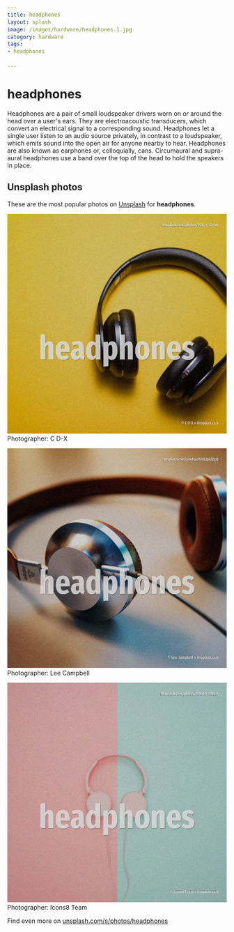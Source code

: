 ```yaml
---
title: headphones
layout: splash
image: /images/hardware/headphones.1.jpg
category: hardware
tags:
- headphones

---
```

# headphones

Headphones are a pair of small loudspeaker drivers worn on or around the head over a user's ears. They are electroacoustic transducers, which convert an electrical signal to a corresponding sound. Headphones let a single user listen to an audio source privately, in contrast to a loudspeaker,  which emits sound into the open air for anyone nearby to hear. Headphones are also known as earphones or, colloquially, cans. Circumaural  and supra-aural  headphones use a band over the top of the head to hold the speakers  in place. 

 
## Unsplash photos
These are the most popular photos on [Unsplash](https://unsplash.com) for **headphones**.
 
![headphones](/images/hardware/headphones.1.jpg)
Photographer:  C D-X
 
![headphones](/images/hardware/headphones.2.jpg)
Photographer:  Lee  Campbell
 
![headphones](/images/hardware/headphones.3.jpg)
Photographer:  Icons8 Team
 
Find even more on [unsplash.com/s/photos/headphones](https://unsplash.com/s/photos/headphones)
 
